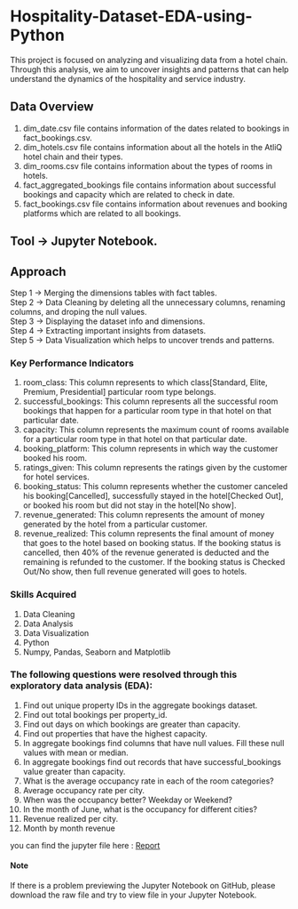 # Hospitality-Dataset-EDA-using-Python
This project is focused on analyzing and visualizing data from a hotel chain. Through this analysis, we aim to uncover insights and patterns that can help understand the dynamics of the hospitality and service industry.

## Data Overview
1. dim_date.csv file contains information of the dates related to bookings in fact_bookings.csv.
2. dim_hotels.csv file contains information about all the hotels in the AtliQ hotel chain and their types.
3. dim_rooms.csv file contains information about the types of rooms in hotels.
4. fact_aggregated_bookings file contains information about successful bookings and capacity which are related to check in date.
6. fact_bookings.csv file contains information about revenues and booking platforms which are related to all bookings.

## Tool -> Jupyter Notebook.

## Approach
Step 1 -> Merging the dimensions tables with fact tables.<br>
Step 2 -> Data Cleaning by deleting all the unnecessary columns, renaming columns, and droping the null values.<br>
Step 3 -> Displaying the dataset info and dimensions.<br>
Step 4 -> Extracting important insights from datasets.<br>
Step 5 -> Data Visualization which helps to uncover trends and patterns.

### Key Performance Indicators
1. room_class: This column represents to which class[Standard, Elite, Premium, Presidential] particular room type belongs.
2. successful_bookings: This column represents all the successful room bookings that happen for a particular room type in that hotel on that particular date.
3. capacity: This column represents the maximum count of rooms available for a particular room type in that hotel on that particular date.
4. booking_platform: This column represents in which way the customer booked his room.
5. ratings_given: This column represents the ratings given by the customer for hotel services.
6. booking_status: This column represents whether the customer canceled his booking[Cancelled], successfully stayed in the hotel[Checked Out], or booked his room but did not stay in the hotel[No show].
7. revenue_generated: This column represents the amount of money generated by the hotel from a particular customer.
8. revenue_realized: This column represents the final amount of money that goes to the hotel based on booking status. If the booking status is cancelled, then 40% of the revenue generated is deducted and the remaining is refunded to the customer. If the booking status is Checked Out/No show, then full revenue generated will goes to hotels.


### Skills Acquired
1. Data Cleaning
2. Data Analysis
3. Data Visualization
4. Python
5. Numpy, Pandas, Seaborn and Matplotlib

### The following questions were resolved through this exploratory data analysis (EDA):
1. Find out unique property IDs in the aggregate bookings dataset.
2. Find out total bookings per property_id.
3. Find out days on which bookings are greater than capacity.
4. Find out properties that have the highest capacity.
5. In aggregate bookings find columns that have null values. Fill these null values with mean or median.
6. In aggregate bookings find out records that have successful_bookings value greater than capacity.
7. What is the average occupancy rate in each of the room categories?
8. Average occupancy rate per city.
9. When was the occupancy better? Weekday or Weekend?
10. In the month of June, what is the occupancy for different cities?
11. Revenue realized per city.
12. Month by month revenue

you can find the jupyter file here : [Report](https://github.com/Sandeepm959/Hospitality-Dataset-EDA-using-Python/blob/a410c70471f2935ef001d3795a1bbe559ad9f943/Hotel_EDA.ipynb)

#### Note
If there is a problem previewing the Jupyter Notebook on GitHub, please download the raw file and try to view file in your Jupyter Notebook.

